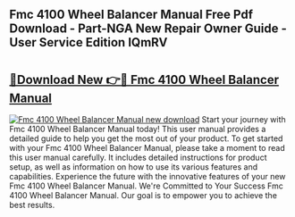 ## Fmc 4100 Wheel Balancer Manual Free Pdf Download - Part-NGA New Repair Owner Guide - User Service Edition IQmRV

# <h2><a href="http://bc68012.oget.top/?id=Fmc+4100+Wheel+Balancer+Manual">🔗Download New 👉🔴 Fmc 4100 Wheel Balancer Manual</a></h2>

[![Fmc 4100 Wheel Balancer Manual new download](https://i.imgur.com/5g1atiW.png)](http://bc68012.oget.top/?id=Fmc+4100+Wheel+Balancer+Manual)
Start your journey with Fmc 4100 Wheel Balancer Manual today! This user manual provides a detailed guide to help you get the most out of your product. To get started with your Fmc 4100 Wheel Balancer Manual, please take a moment to read this user manual carefully. It includes detailed instructions for product setup, as well as information on how to use its various features and capabilities. Experience the future with the innovative features of your new Fmc 4100 Wheel Balancer Manual. We're Committed to Your Success Fmc 4100 Wheel Balancer Manual. Our goal is to empower you to achieve the best results.
